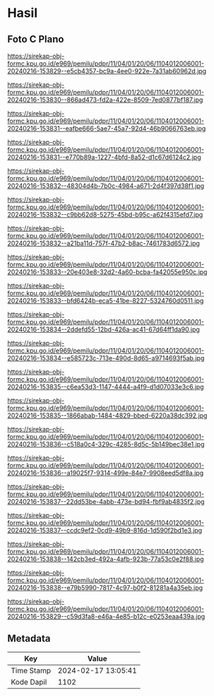 # Hasil

## Foto C Plano

https://sirekap-obj-formc.kpu.go.id/e969/pemilu/pdpr/11/04/01/20/06/1104012006001-20240216-153829--e5cb4357-bc9a-4ee0-922e-7a31ab60962d.jpg

https://sirekap-obj-formc.kpu.go.id/e969/pemilu/pdpr/11/04/01/20/06/1104012006001-20240216-153830--866ad473-fd2a-422e-8509-7ed0877bf187.jpg

https://sirekap-obj-formc.kpu.go.id/e969/pemilu/pdpr/11/04/01/20/06/1104012006001-20240216-153831--eafbe666-5ae7-45a7-92d4-46b9066763eb.jpg

https://sirekap-obj-formc.kpu.go.id/e969/pemilu/pdpr/11/04/01/20/06/1104012006001-20240216-153831--e770b89a-1227-4bfd-8a52-d1c67d6124c2.jpg

https://sirekap-obj-formc.kpu.go.id/e969/pemilu/pdpr/11/04/01/20/06/1104012006001-20240216-153832--48304d4b-7b0c-4984-a671-2d4f397d38f1.jpg

https://sirekap-obj-formc.kpu.go.id/e969/pemilu/pdpr/11/04/01/20/06/1104012006001-20240216-153832--c9bb62d8-5275-45bd-b95c-a62f4315efd7.jpg

https://sirekap-obj-formc.kpu.go.id/e969/pemilu/pdpr/11/04/01/20/06/1104012006001-20240216-153832--a21ba11d-757f-47b2-b8ac-7461783d6572.jpg

https://sirekap-obj-formc.kpu.go.id/e969/pemilu/pdpr/11/04/01/20/06/1104012006001-20240216-153833--20e403e8-32d2-4a60-bcba-fa42055e950c.jpg

https://sirekap-obj-formc.kpu.go.id/e969/pemilu/pdpr/11/04/01/20/06/1104012006001-20240216-153833--bfd6424b-eca5-41be-8227-5324760d0511.jpg

https://sirekap-obj-formc.kpu.go.id/e969/pemilu/pdpr/11/04/01/20/06/1104012006001-20240216-153834--2ddefd55-12bd-426a-ac41-67d64ff1da90.jpg

https://sirekap-obj-formc.kpu.go.id/e969/pemilu/pdpr/11/04/01/20/06/1104012006001-20240216-153834--e585723c-713e-490d-8d65-a9714693f5ab.jpg

https://sirekap-obj-formc.kpu.go.id/e969/pemilu/pdpr/11/04/01/20/06/1104012006001-20240216-153835--c6ea53d3-1147-4444-a4f9-d1d07033e3c6.jpg

https://sirekap-obj-formc.kpu.go.id/e969/pemilu/pdpr/11/04/01/20/06/1104012006001-20240216-153835--1866abab-1484-4829-bbed-6220a38dc392.jpg

https://sirekap-obj-formc.kpu.go.id/e969/pemilu/pdpr/11/04/01/20/06/1104012006001-20240216-153836--c518a0c4-329c-4285-8d5c-5b149bec38e1.jpg

https://sirekap-obj-formc.kpu.go.id/e969/pemilu/pdpr/11/04/01/20/06/1104012006001-20240216-153836--a19025f7-9314-499e-84e7-9908eed5df8a.jpg

https://sirekap-obj-formc.kpu.go.id/e969/pemilu/pdpr/11/04/01/20/06/1104012006001-20240216-153837--22dd53be-4abb-473e-bd94-fbf9ab4835f2.jpg

https://sirekap-obj-formc.kpu.go.id/e969/pemilu/pdpr/11/04/01/20/06/1104012006001-20240216-153837--ccdc9ef2-0cd9-49b9-816d-1d590f2bd1e3.jpg

https://sirekap-obj-formc.kpu.go.id/e969/pemilu/pdpr/11/04/01/20/06/1104012006001-20240216-153838--142cb3ed-492a-4afb-923b-77a53c0e2f88.jpg

https://sirekap-obj-formc.kpu.go.id/e969/pemilu/pdpr/11/04/01/20/06/1104012006001-20240216-153838--e79b5990-7817-4c97-b0f2-81281a4a35eb.jpg

https://sirekap-obj-formc.kpu.go.id/e969/pemilu/pdpr/11/04/01/20/06/1104012006001-20240216-153829--c59d3fa8-e46a-4e85-b12c-e0253eaa439a.jpg


## Metadata

| Key        | Value               |
| ---------- | ------------------- |
| Time Stamp | 2024-02-17 13:05:41 |
| Kode Dapil | 1102                |




